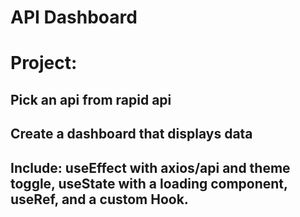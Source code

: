# API Dashboard

# Project:
## Pick an api from rapid api
## Create a dashboard that displays data
## Include: useEffect with axios/api and theme toggle, useState with a loading component, useRef, and a custom Hook. 